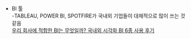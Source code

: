 * BI 툴    
-TABLEAU, POWER BI, SPOTFIRE가 국내외 기업들이 대체적으로 많이 쓰는 것 같음    
[우리 회사에 적합한 BI는 무엇일까? 국내외 시각화 BI 6종 사용 후기](http://newsjel.ly/archives/newsjelly-report/visualization-report/10419)      
